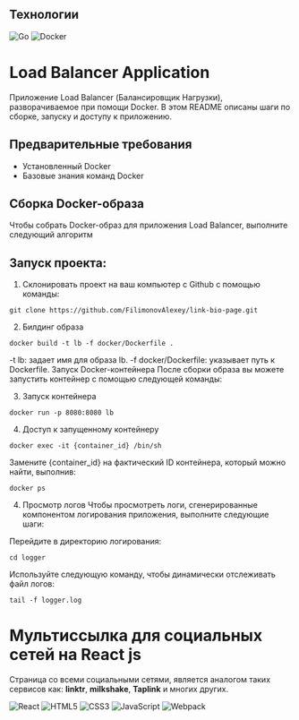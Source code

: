 ## Технологии
![Go](https://img.shields.io/badge/go-%2300ADD8.svg?style=for-the-badge&logo=go&logoColor=white)
![Docker](https://img.shields.io/badge/docker-%230db7ed.svg?style=for-the-badge&logo=docker&logoColor=white)

# Load Balancer Application

Приложение Load Balancer (Балансировщик Нагрузки), разворачиваемое при помощи Docker. В этом README описаны шаги по сборке, запуску и доступу к приложению.

## Предварительные требования

- Установленный Docker
- Базовые знания команд Docker

## Сборка Docker-образа

Чтобы собрать Docker-образ для приложения Load Balancer, выполните следующий алгоритм

## Запуск проекта:
1) Склонировать проект на ваш компьютер с Github с помощью команды:
```
git clone https://github.com/FilimonovAlexey/link-bio-page.git
```

2) Билдинг образа
```
docker build -t lb -f docker/Dockerfile .
```

-t lb: задает имя для образа lb.
-f docker/Dockerfile: указывает путь к Dockerfile.
Запуск Docker-контейнера
После сборки образа вы можете запустить контейнер с помощью следующей команды:

3) Запуск контейнера
```
docker run -p 8080:8080 lb
```

4) Доступ к запущенному контейнеру
```
docker exec -it {container_id} /bin/sh
```

Замените {container_id} на фактический ID контейнера, который можно найти, выполнив:
```
docker ps
```

4) Просмотр логов
Чтобы просмотреть логи, сгенерированные компонентом логирования приложения, выполните следующие шаги:

Перейдите в директорию логирования:
```
cd logger
```

Используйте следующую команду, чтобы динамически отслеживать файл логов:
```
tail -f logger.log
```


# Мультиссылка для социальных сетей на React js

Страница со всеми социальными сетями, является аналогом таких сервисов как: **linktr**, **milkshake**, **Taplink** и многих других.


![React](https://img.shields.io/badge/-React-61daf8?logo=react&logoColor=black)
![HTML5](https://img.shields.io/badge/-HTML5-e34f26?logo=html5&logoColor=white)
![CSS3](https://img.shields.io/badge/-CSS3-1572b6?logo=css3&logoColor=white)
![JavaScript](https://img.shields.io/badge/-JavaScript-f7df1e?logo=javaScript&logoColor=black)
![Webpack](https://img.shields.io/badge/-Webpack-99d6f8?logo=webpack&logoColor=black)
